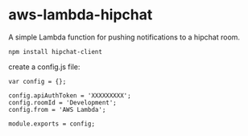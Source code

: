 # aws-lambda-hipchat

A simple Lambda function for pushing notifications to a hipchat room.

```
npm install hipchat-client
```
 
create a config.js file:

```
var config = {};

config.apiAuthToken = 'XXXXXXXXX';
config.roomId = 'Development';
config.from = 'AWS Lambda';

module.exports = config;
```